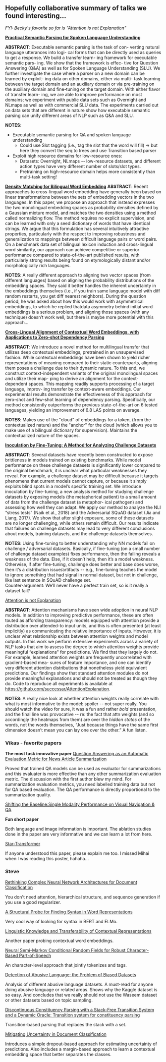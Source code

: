 ## Hopefully collaborative summary of talks we found interesting...

*FYI: Becky's favorite so far is "Attention is not Explanation"*

[**Practical Semantic Parsing for Spoken Language Understanding**](https://www.aclweb.org/anthology/N19-2003)

**ABSTRACT**: Executable semantic parsing is the task of con- verting natural language utterances into logi- cal forms that can be directly used as queries to get a response. We build a transfer learn- ing framework for executable semantic pars- ing. We show that the framework is effec- tive for Question Answering (Q&A) as well as for Spoken Language Understanding (SLU). We further investigate the case where a parser on a new domain can be learned by exploit- ing data on other domains, either via multi- task learning between the target domain and an auxiliary domain or via pre-training on the auxiliary domain and fine-tuning on the target domain. With either flavor of transfer learn- ing, we are able to improve performance on most domains; we experiment with public data sets such as Overnight and NLmaps as well as with commercial SLU data. The experiments carried out on data sets that are different in nature show how executable semantic parsing can unify different areas of NLP such as Q&A and SLU.

**NOTES**:
- Executable semantic parsing for QA and spoken language understanding
    - Could use Slot tagging (i.e., tag the slot that the word will fill) → but here they convert the seq to trees and use Transition based parser
- Exploit high resource domains for low-resource ones:
    - Datasets: Overnight, NLmaps -- low-resource datasets, and different action types have very different number of slots/slot types.
    - Pretraining on high-resource domain helps more consistently than multi-task setting!

[**Density Matching for Bilingual Word Embedding**](https://www.aclweb.org/anthology/N19-1161)
**ABSTRACT**: Recent approaches to cross-lingual word embedding have generally been based on linear transformations between the sets of embedding vectors in the two languages. In this paper, we propose an approach that instead expresses the two monolingual embedding spaces as probability densities defined by a Gaussian mixture model, and matches the two densities using a method called normalizing flow. The method requires no explicit supervision, and can be learned with only a seed dictionary of words that have identical strings. We argue that this formulation has several intuitively attractive properties, particularly with the respect to improving robustness and generalization to mappings between difficult language pairs or word pairs. On a benchmark data set of bilingual lexicon induction and cross-lingual word similarity, our approach can achieve competitive or superior performance compared to state-of-the-art published results, with particularly strong results being found on etymologically distant and/or morphologically rich languages.

**NOTES**: A really different approach to aligning two vector spaces (from different languages) based on aligning the probability distributions of the embedding spaces.  They said it better handles the inherent uncertainty in the embeddings themselves (i.e., if you train same language model with diff random restarts, you get diff nearest neighbors).
During the question period, he was asked about how this would work with asymmetrical embeddings, to which he replied thatdata asymmetry behind initial word embeddings is a serious problem, and aligning those spaces (with any technique) doesn’t work well, but there is maybe more potential with this approach...

[**Cross-Lingual Alignment of Contextual Word Embeddings, with Applications to Zero-shot Dependency Parsing**](https://www.aclweb.org/anthology/N19-1162)

**ABSTRACT**: We introduce a novel method for multilingual transfer that utilizes deep contextual embeddings, pretrained in an unsupervised fashion. While contextual embeddings have been shown to yield richer representations of meaning compared to their static counterparts, aligning them poses a challenge due to their dynamic nature. To this end, we construct context-independent variants of the original monolingual spaces and utilize their map- ping to derive an alignment for the context- dependent spaces. This mapping readily supports processing of a target language, improv- ing transfer by context-aware embeddings. Our experimental results demonstrate the effectiveness of this approach for zero-shot and few-shot learning of dependency parsing. Specifically, our method consistently outperforms the previous state-of-the-art on 6 tested languages, yielding an improvement of 6.8 LAS points on average.

**NOTES**: Makes use of the "cloud" of embeddings for a token, (from the contextualized nature) and the "anchor" for the cloud (which allows you to make use of a bilingual dictionary for supervision).  Maintains the contextualized nature of the spaces.

[**Inoculation by Fine-Tuning: A Method for Analyzing Challenge Datasets**](https://www.aclweb.org/anthology/N19-1225)

**ABSTRACT**: Several datasets have recently been constructed to expose brittleness in models trained on existing benchmarks. While model performance on these challenge datasets is significantly lower compared to the original benchmark, it is unclear what particular weaknesses they reveal. For example, a challenge dataset may be difficult because it targets phenomena that current models cannot capture, or because it simply exploits blind spots in a model’s specific training set. We introduce inoculation by fine-tuning, a new analysis method for studying challenge datasets by exposing models (the metaphorical patient) to a small amount of data from the challenge dataset (a metaphor- ical pathogen) and assessing how well they can adapt. We apply our method to analyze the NLI “stress tests” (Naik et al., 2018) and the Adversarial SQuAD dataset (Jia and Liang, 2017). We show that after slight exposure, some of these datasets are no longer challenging, while others remain difficult. Our results indicate that failures on challenge datasets may lead to very different conclusions about models, training datasets, and the challenge datasets themselves.

**NOTES**: Using fine-tuning to better understanding why NN models fail on challenge / adversarial datasets.  Basically, if fine-tuning (on a small number of challenge dataset examples) fixes performance, then the failing reveals a weakness of the data.  Else, if it doesn’t help, then it’s a model weakness. Otherwise, if after fine-tuning, challenge does better and base does worse, then it’s a distribution issue/artifacts -- e.g., fine-tuning teaches the model to ignore something that had signal in normal dataset, but not in challenge, like last sentence in SQuAD challenge set.  
Counter-argument: We’ll never have a perfect train set, so is it really a dataset fail?

[Attention is not Explanation](https://www.aclweb.org/anthology/N19-1357)

**ABSTRACT**: Attention mechanisms have seen wide adoption in neural NLP models. In addition to improving predictive performance, these are often touted as affording transparency: models equipped with attention provide a distribution over attended-to input units, and this is often presented (at least implicitly) as communicating the relative importance of inputs. However, it is unclear what relationship exists between attention weights and model outputs. In this work we perform extensive experiments across a variety of NLP tasks that aim to assess the degree to which attention weights provide meaningful “explanations" for predictions. We find that they largely do not. For example, learned attention weights are frequently uncorrelated with gradient-based mea- sures of feature importance, and one can identify very different attention distributions that nonetheless yield equivalent predictions. Our findings show that standard attention modules do not provide meaningful explanations and should not be treated as though they do. Code to reproduce all experiments is available at https://github.com/successar/AttentionExplanation.

**NOTES**: A really nice look at whether attention weights really correlate with what is most informative to the model: spoiler -- not super really.  You should watch the video for sure, it was a fun and rather *bold* presentation, and the final line was provocative -- re: the fact that attn weights (and so accordingly the heatmaps from them) are over the *hidden states* of the words, not the words themselves, “Just because things have the same first dimension doesn’t mean you can lay one over the other.”  A fun listen.


### Vikas - favorite papers

**The most task innovative paper**
[Question Answering as an Automatic Evaluation Metric for News Article Summarization](https://www.aclweb.org/anthology/N19-1395)

Proved that trained QA models can be used as evaluator for summarizations and this evaluater is more effective than any other summarization evaluation metric. The discussion with the first author blew my mind. For summarization evaluation metrics, you need labelled training data but not for QA based evaluation. The QA performance is directly proportional to the summarization quality. 


[Shifting the Baseline:Single Modality Performance on Visual Navigation & QA](https://www.aclweb.org/anthology/N19-1197)

**Fun short paper**

Both language and image information is important. The ablation studies done in the paper are very informative and we can learn a lot from here. 

[Star-Transformer](https://arxiv.org/pdf/1902.09113.pdf)

If anyone understood this paper, please explain me too. I missed Mihai when I was reading this poster, hahaha...


### Steve

[Rethinking Complex Neural Network Architectures for Document Classification](https://www.aclweb.org/anthology/N19-1408)

You don't need attention, hierarchical structure, and sequence generation if you use a good regularizer.

[A Structural Probe for Finding Syntax in Word Representations](https://www.aclweb.org/anthology/N19-1419)

Very cool way of looking for syntax in BERT and ELMo.

[Linguistic Knowledge and Transferability of Contextual Representations](https://www.aclweb.org/anthology/N19-1112)

Another paper probing contextual word embeddings.

[Neural Semi-Markov Conditional Random Fields for Robust Character-Based Part-of-Speech](https://www.aclweb.org/anthology/N19-1280)

An character-level approach that jointly tokenizes and tags.

[Detection of Abusive Language: the Problem of Biased Datasets](https://www.aclweb.org/anthology/N19-1060)

Analysis of different abusive language datasets. A must-read for anyone doing abusive language or related areas. Shows why the Kaggle dataset is so easy. And concludes that we really should not use the Waseem dataset or other datasets based on topic sampling.

[Discontinuous Constituency Parsing with a Stack-Free Transition System and a Dynamic Oracle: Transition system for constituency parsing](https://www.aclweb.org/anthology/N19-1018)

Transition-based parsing that replaces the stack with a set.

[Mitigating Uncertainty in Document Classification](https://www.aclweb.org/anthology/N19-1316)

Introduces a simple dropout-based approach for estimating uncertainty of predictions. Also includes a margin-based approach to learn a contextual embedding space that better separates the classes.
